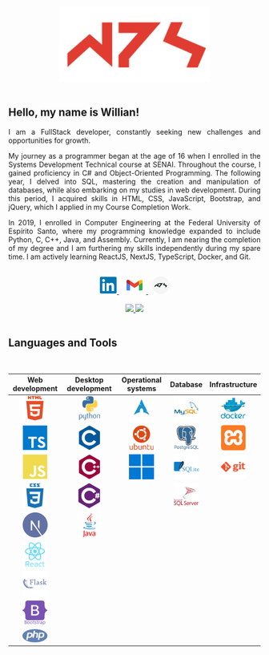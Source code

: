 <div align="center">
    <br/>
    <img height="150em" src="./img/wps.svg"/>
</div>

<br/>

## Hello, my name is Willian!

<p align="justify">I am a FullStack developer, constantly seeking new challenges and opportunities for growth.</p>

<p align="justify">My journey as a programmer began at the age of 16 when I enrolled in the Systems Development Technical course at SENAI. Throughout the course, I gained proficiency in C# and Object-Oriented Programming. The following year, I delved into SQL, mastering the creation and manipulation of databases, while also embarking on my studies in web development. During this period, I acquired skills in HTML, CSS, JavaScript, Bootstrap, and jQuery, which I applied in my Course Completion Work.</p>

<p align="justify">In 2019, I enrolled in Computer Engineering at the Federal University of Espírito Santo, where my programming knowledge expanded to include Python, C, C++, Java, and Assembly. Currently, I am nearing the completion of my degree and I am furthering my skills independently during my spare time. I am actively learning ReactJS, NextJS, TypeScript, Docker, and Git.</p>

<br/>

<div align="center">
    <a href="https://www.linkedin.com/in/pachecowillians/">
        <img height="35em" src="https://raw.githubusercontent.com/pachecowillians/svg-icons/9d3e2afea776a3913d3983f7c0acef3b10b6289f/img/linkedin.svg"/>
    </a>
    &nbsp;
    <a href="mailto:willianpacheco31@gmail.com">
        <img height="35em" src="https://raw.githubusercontent.com/pachecowillians/svg-icons/9d3e2afea776a3913d3983f7c0acef3b10b6289f/img/gmail.svg"/>
    </a>
    &nbsp;
    <a href="https://pachecowillians.github.io/">
        <img height="35em" src="https://raw.githubusercontent.com/pachecowillians/svg-icons/9d3e2afea776a3913d3983f7c0acef3b10b6289f/img/portfolio.svg"/>
    </a>
</div>

<br/>

<div align="center">
    <a href="https://github.com/WillianPacheco2Solve">
        <img height="180em"
            src="https://github-readme-stats.vercel.app/api/top-langs/?username=WillianPacheco2Solve&layout=compact&langs_count=25&theme=github_dark" />
        <img height="180em"
        src="https://github-readme-stats.vercel.app/api?username=WillianPacheco2Solve&layout=compact&langs_count=25&theme=github_dark" />
      </a>
</div>


<br/>

## Languages and Tools
    
<br/>

<table align="center">
<thead>
  <tr>
    <th>Web development</th>
    <th>Desktop development</th>
    <th>Operational systems</th>
    <th>Database</th>
    <th>Infrastructure</th>
  </tr>
</thead>
<tbody>
  <tr align="center">
    <td><img height="50em" src="https://raw.githubusercontent.com/pachecowillians/svg-icons/9d3e2afea776a3913d3983f7c0acef3b10b6289f/img/html5.svg"/></td>
    <td><img height="50em" src="https://raw.githubusercontent.com/pachecowillians/svg-icons/9d3e2afea776a3913d3983f7c0acef3b10b6289f/img/python.svg" /></td>
    <td><img height="50em" src="https://raw.githubusercontent.com/pachecowillians/svg-icons/7dfc60c156d553628d3b83b665be26e41bed0ad5/img/archlinux.svg" /></td>
    <td><img height="50em" src="https://raw.githubusercontent.com/pachecowillians/svg-icons/9d3e2afea776a3913d3983f7c0acef3b10b6289f/img/mysql.svg"  /></td>
    <td><img height="50em" src="https://raw.githubusercontent.com/pachecowillians/svg-icons/9d3e2afea776a3913d3983f7c0acef3b10b6289f/img/docker.svg"  /></td>
  </tr>
  <tr align="center">
    <td><img height="50em" src="https://raw.githubusercontent.com/pachecowillians/svg-icons/9d3e2afea776a3913d3983f7c0acef3b10b6289f/img/typescript.svg"  /></td>
    <td><img height="50em" src="https://raw.githubusercontent.com/pachecowillians/svg-icons/9d3e2afea776a3913d3983f7c0acef3b10b6289f/img/c.svg"  /></td>
    <td><img height="50em" src="https://raw.githubusercontent.com/pachecowillians/svg-icons/9d3e2afea776a3913d3983f7c0acef3b10b6289f/img/ubuntu.svg"  /></td>
    <td><img height="50em" src="https://raw.githubusercontent.com/pachecowillians/svg-icons/9d3e2afea776a3913d3983f7c0acef3b10b6289f/img/postgresql.svg"  /></td>
    <td><img height="50em" src="https://raw.githubusercontent.com/pachecowillians/svg-icons/9d3e2afea776a3913d3983f7c0acef3b10b6289f/img/xampp.svg"  /></td>
  </tr>
  <tr align="center">
    <td><img height="50em" src="https://raw.githubusercontent.com/pachecowillians/svg-icons/9d3e2afea776a3913d3983f7c0acef3b10b6289f/img/javascript.svg"  /></td>
    <td><img height="50em" src="https://raw.githubusercontent.com/pachecowillians/svg-icons/9d3e2afea776a3913d3983f7c0acef3b10b6289f/img/cplusplus.svg"  /></td>
    <td><img height="50em" src="https://raw.githubusercontent.com/pachecowillians/svg-icons/7dfc60c156d553628d3b83b665be26e41bed0ad5/img/windows.svg"  /></td>
    <td><img height="50em" src="https://raw.githubusercontent.com/pachecowillians/svg-icons/9d3e2afea776a3913d3983f7c0acef3b10b6289f/img/sqlite.svg"  /></td>
    <td><img height="50em" src="https://raw.githubusercontent.com/pachecowillians/svg-icons/9d3e2afea776a3913d3983f7c0acef3b10b6289f/img/git.svg"  /></td>
  </tr>
  <tr align="center">
    <td><img height="50em" src="https://raw.githubusercontent.com/pachecowillians/svg-icons/9d3e2afea776a3913d3983f7c0acef3b10b6289f/img/css3.svg"  /></td>
    <td><img height="50em" src="https://raw.githubusercontent.com/pachecowillians/svg-icons/9d3e2afea776a3913d3983f7c0acef3b10b6289f/img/csharp.svg"  /></td>
    <td></td>
    <td><img height="50em" src="https://raw.githubusercontent.com/pachecowillians/svg-icons/9d3e2afea776a3913d3983f7c0acef3b10b6289f/img/sqlserver.svg"  /></td>
    <td></td>
  </tr>
  <tr align="center">
    <td><img height="50em" src="https://raw.githubusercontent.com/pachecowillians/svg-icons/9d3e2afea776a3913d3983f7c0acef3b10b6289f/img/nextjs.svg"  /></td>
    <td><img height="50em" src="https://raw.githubusercontent.com/pachecowillians/svg-icons/9d3e2afea776a3913d3983f7c0acef3b10b6289f/img/java.svg"  /></td>
    <td></td>
    <td></td>
    <td></td>
  </tr>
  <tr align="center">
    <td><img height="50em" src="https://raw.githubusercontent.com/pachecowillians/svg-icons/9d3e2afea776a3913d3983f7c0acef3b10b6289f/img/react.svg"  /></td>
    <td></td>
    <td></td>
    <td></td>
    <td></td>
  </tr>
  <tr align="center">
    <td><img height="50em" src="https://raw.githubusercontent.com/pachecowillians/svg-icons/9d3e2afea776a3913d3983f7c0acef3b10b6289f/img/flask.svg"  /></td>
    <td></td>
    <td></td>
    <td></td>
    <td></td>
  </tr>
  <tr align="center">
    <td><img height="50em" src="https://raw.githubusercontent.com/pachecowillians/svg-icons/9d3e2afea776a3913d3983f7c0acef3b10b6289f/img/bootstrap.svg"  /></td>
    <td></td>
    <td></td>
    <td></td>
    <td></td>
  </tr>
  <tr align="center">
    <td><img width="50em" src="https://raw.githubusercontent.com/pachecowillians/svg-icons/9d3e2afea776a3913d3983f7c0acef3b10b6289f/img/php.svg"  /></td>
    <td></td>
    <td></td>
    <td></td>
    <td></td>
  </tr>
</tbody>
</table>
